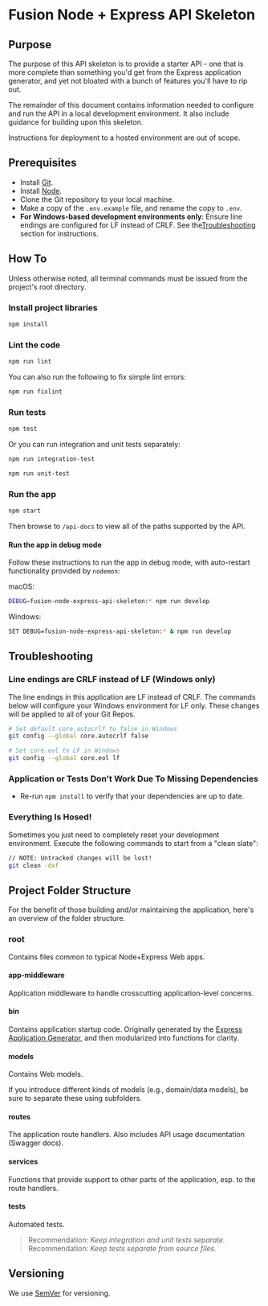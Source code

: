 ﻿
# Fusion Node + Express API Skeleton

## Purpose

The purpose of this API skeleton is to provide a starter API - one that is more complete than something you'd get from the Express application generator, and yet not bloated with a bunch of features you'll have to rip out.

The remainder of this document contains information needed to configure and run the API in a local development environment. It also include guidance for building upon this skeleton.

Instructions for deployment to a hosted environment are out of scope.

## Prerequisites

- Install [Git](https://git-scm.com/downloads).
- Install [Node](https://nodejs.org/en/download/).
- Clone the Git repository to your local machine.
- Make a copy of the `.env.example` file, and rename the copy to `.env`.
- **For Windows-based development environments only**: Ensure line endings are configured for LF instead of CRLF. See the[Troubleshooting](##Troubleshooting) section for instructions.

## How To

Unless otherwise noted, all terminal commands must be issued from the project's root directory.

### Install project libraries

```bash
npm install
```

### Lint the code

```bash
npm run lint
```

You can also run the following to fix simple lint errors:

```bash
npm run fixlint
```

### Run tests

```bash
npm test
```

Or you can run integration and unit tests separately:

```bash
npm run integration-test
```

```bash
npm run unit-test
```

### Run the app

```bash
npm start
```

Then browse to `/api-docs` to view all of the paths supported by the API.

#### Run the app in debug mode

Follow these instructions to run the app in debug mode, with auto-restart functionality provided by `nodemon`:

macOS:

```bash
DEBUG=fusion-node-express-api-skeleton:* npm run develop
```

Windows:

```bash
SET DEBUG=fusion-node-express-api-skeleton:* & npm run develop
```

## Troubleshooting

### Line endings are CRLF instead of LF (Windows only)

The line endings in this application are LF instead of CRLF. The commands below will configure your Windows environment for LF only. These changes will be applied to all of your Git Repos.

```bash
# Set default core.autocrlf to false in Windows
git config --global core.autocrlf false

# Set core.eol to LF in Windows
git config --global core.eol lf
```

### Application or Tests Don't Work Due To Missing Dependencies

* Re-run `npm install` to verify that your dependencies are up to date.

### Everything Is Hosed!

Sometimes you just need to completely reset your development environment. Execute the following commands to start from a "clean slate":

```bash
// NOTE: Untracked changes will be lost!
git clean -dxf
```

## Project Folder Structure

For the benefit of those building and/or maintaining the application, here's an overview of the folder structure.

### root

Contains files common to typical Node+Express Web apps.

#### app-middleware

Application middleware to handle crosscutting application-level concerns.

#### bin

Contains application startup code. Originally generated by the [Express Application Generator](https://expressjs.com/en/starter/generator.html), and then modularized into functions for clarity.

#### models

Contains Web models.

If you introduce different kinds of models (e.g., domain/data models), be sure to separate these using subfolders.

#### routes

The application route handlers. Also includes API usage documentation (Swagger docs).

#### services

Functions that provide support to other parts of the application, esp. to the route handlers.

#### tests

Automated tests.

  > Recommendation: *Keep integration and unit tests separate.*
  > Recommendation: *Keep tests separate from source files.*

## Versioning

We use [SemVer](http://semver.org/) for versioning.
